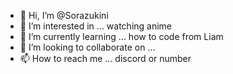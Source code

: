 - 👋 Hi, I’m @Sorazukini 
- 👀 I’m interested in ... watching anime
- 🌱 I’m currently learning ... how to code from Liam
- 💞️ I’m looking to collaborate on ...
- 📫 How to reach me ... discord or number

<!---
Sorazukini/Sorazukini is a ✨ special ✨ repository because its `README.md` (this file) appears on your GitHub profile.
You can click the Preview link to take a look at your changes.
--->
